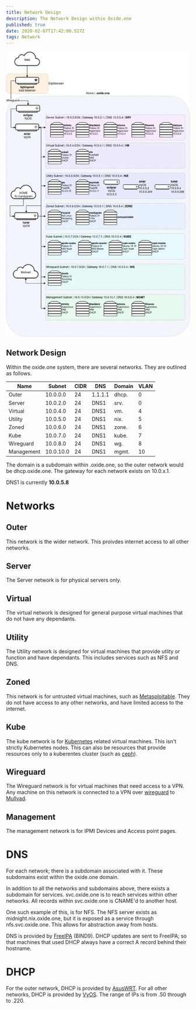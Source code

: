 ```yaml
---
title: Network Design
description: The Network Design within Oxide.one
published: true
date: 2020-02-07T17:42:00.527Z
tags: Network
---
```


![untitled_diagram.jpg](/untitled_diagram.jpg)

Network Design
---
Within the oxide.one system, there are several networks. They are outlined as follows.

| Name | Subnet | CIDR | DNS | Domain | VLAN
| ---- | ------ | ---- | --- | ------ | ---- |
| Outer 		|	10.0.0.0	| 24	| 1.1.1.1 |	dhcp. 	|	0 |
| Server	 	| 10.0.2.0	| 24	| DNS1 		|	srv.		| 0 |
| Virtual		| 10.0.4.0	| 24	| DNS1 		|	vm.			| 4 |
| Utility		| 10.0.5.0	| 24	| DNS1 		|	nix. 		|	5 |
| Zoned			| 10.0.6.0	| 24	| DNS1 		|	zone. 	|	6 |
| Kube	 		| 10.0.7.0	| 24	| DNS1 		|	kube.		| 7 |
| Wireguard	| 10.0.8.0	| 24	| DNS1 		| wg.	 		| 8 |
| Management|	10.0.10.0	| 24	| DNS1 		|	mgmt.		| 10 |

The domain is a subdomain within .oxide.one, so the outer network would be dhcp.oxide.one. The gateway for each network exists on 10.0.x.1. 

DNS1 is currently **10.0.5.8**

# Networks
## Outer
This network is the wider network. This proivdes internet access to all other networks.
## Server
The Server network is for physical servers only.
## Virtual
The virtual network is designed for general purpose virtual machines that do not have any dependants. 
##  Utility
The Utility network is designed for virtual machines that provide utlity or function and have dependants. This includes services such as NFS and DNS. 
##  Zoned
This network is for untrusted virtual machines, such as [Metasploitable](https://information.rapid7.com/download-metasploitable-2017.html). They do not have access to any other networks, and have limited access to the internet.
##  Kube
The kube network is for [Kubernetes](https://kubernetes.io/) related virtual machines. This isn't strictly Kubernetes nodes. This can also be resources that provide resources only to a kuberentes cluster (such as [ceph](https://ceph.io/)).
## Wireguard
The Wireguard network is for virtual machines that need access to a VPN. Any machine on this network is connected to a VPN over [wireguard](https://www.wireguard.com/) to [Mullvad](https://mullvad.net/en/).
##  Management
The management network is for IPMI Devices and Access point pages. 

# DNS
For each network; there is a subdomain associated with it. These subdomains exist within the oxide.one domain. 

In addition to all the networks and subdomains above, there exists a subdomain for services. svc.oxide.one is to reach services within other networks. All records within svc.oxide.one is CNAME'd to another host.

One such example of this, is for NFS. The NFS server exists as midnight.nix.oxide.one, but it is exposed as a service through nfs.svc.oxide.one. This allows for abstraction away from hosts.

DNS is provided by [FreeIPA](https://www.freeipa.org/) (BIND9). DHCP updates are sent to FreeIPA; so that machines that used DHCP always have a correct A record behind their hostname.

# DHCP
For the outer network, DHCP is provided by [AsusWRT](https://www.asus.com/ASUSWRT/). For all other networks, DHCP is provided by [VyOS](https://vyos.readthedocs.io/en/latest/). The range of IPs is from .50 through to .220. 